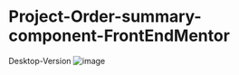 # Project-Order-summary-component-FrontEndMentor

Desktop-Version
![image](https://user-images.githubusercontent.com/120587383/229520399-ad8516e0-dc7d-4c34-b7cb-23fe2c0851b1.png)
